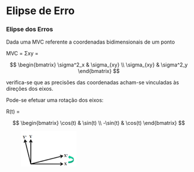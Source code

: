 # Elipse de Erro

### Elipse dos Erros

Dada uma MVC referente a coordenadas bidimensionais de um ponto

MVC = Σxy =

$$
\begin{bmatrix} \sigma^2_x & \sigma_{xy} \\ \sigma_{xy} & \sigma^2_y \end{bmatrix}
$$

verifica-se que as precisões das coordenadas acham-se vinculadas às direções dos eixos.

Pode-se efetuar uma rotação dos eixos:

R(t) =

$$
\begin{bmatrix} \cos(t) & \sin(t) \\ -\sin(t) & \cos(t) \end{bmatrix}
$$

<figure><img src="../.gitbook/assets/image (1) (1) (1) (1) (1) (1).png" alt="" width="151"><figcaption></figcaption></figure>
